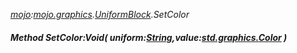 _[mojo](../../modules/mojo/mojo-module.md):[mojo.graphics](../../modules/mojo/mojo-graphics.md).[UniformBlock](../../modules/mojo/mojo-graphics-uniformblock.md).SetColor_
##### Method SetColor:Void( uniform:[String](../../modules/wonkey/wonkey-types-string.md),value:[std.graphics.Color](../../modules/std/std-graphics-color.md) )
